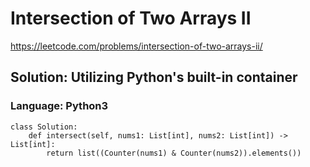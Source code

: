 # Intersection of Two Arrays II
https://leetcode.com/problems/intersection-of-two-arrays-ii/

## Solution: Utilizing Python's built-in container
### Language: Python3

```python3
class Solution:
    def intersect(self, nums1: List[int], nums2: List[int]) -> List[int]:
        return list((Counter(nums1) & Counter(nums2)).elements())
```

